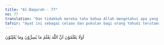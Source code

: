 ```yaml
---
title: "Al-Baqarah - 77"
no: 77
translation: "Dan tidakkah mereka tahu bahwa Allah mengetahui apa yang mereka sembunyikan dan apa yang mereka nyatakan?"
tafsir: "Ayat ini sebagai celaan dan pukulan bagi orang Yahudi terutama bagi para pemalsu yang menyembunyikan sifat-sifat Nabi Muhammad dan mengubah kitab suci mereka, seolah-olah mereka hendak menyembunyikan kekufuran dan kedustaan mereka. Tetapi Allah mengetahui tentang segala yang mereka lahirkan (tampakkan), yaitu memperlihatkan keimanan dan bermuka manis."
---
```


اَوَلَا يَعْلَمُوْنَ اَنَّ اللّٰهَ يَعْلَمُ مَا يُسِرُّوْنَ وَمَا يُعْلِنُوْنَ
